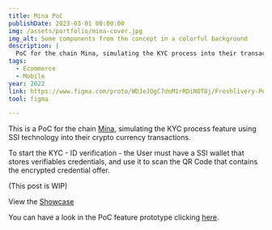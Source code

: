```yaml
---
title: Mina PoC
publishDate: 2023-03-01 00:00:00
img: /assets/portfolio/mina-cover.jpg
img_alt: Some components from the concept in a colorful background
description: |
  PoC for the chain Mina, simulating the KYC process into their transactions.
tags:
  - Ecommerce
  - Mobile
year: 2022
link: https://www.figma.com/proto/WDJeJOgC7dnM1rRDiNOT8j/Freshlivery-PoC-(L)?page-id=1%3A6&node-id=33%3A6&viewport=1382%2C1214%2C0.1&scaling=scale-down&starting-point-node-id=33%3A6
tool: figma

---
```


This is a PoC for the chain <a href="https://minaprotocol.com/" target="_blank">Mina</a>, simulating the KYC process feature using SSI technology into their crypto currency transactions.

To start the KYC - ID verification - the User must have a SSI wallet that stores verifiables credentials, and use it to scan the QR Code that contains the encrypted credential offer.

(This post is WIP)

View the <a href="/assets/portfolio/mina-showcase.pdf" target="_blank">Showcase</a>

You can have a look in the PoC feature prototype clicking <a href="https://www.figma.com/proto/J1HOxJ8Pb6Q0cXuuqrfzz5/Mina-PoC-(L)?page-id=6%3A1434&node-id=4%3A1983&viewport=264%2C558%2C0.11&scaling=scale-down-width&starting-point-node-id=4%3A1983" target="_blank">here</a>.